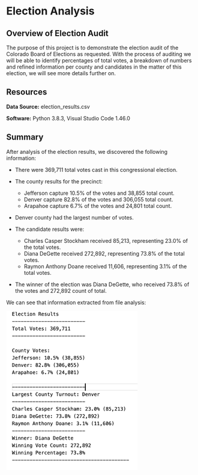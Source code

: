 # Election Analysis

## Overview of Election Audit

The purpose of this project is to demonstrate the election audit of the Colorado Board of Elections as requested.
With the process of auditing we will be able to identify percentages of total votes, a breakdown of numbers and refined information per county and candidates in the matter of this election, we will see more details further on.

## Resources

**Data Source:** election_results.csv

**Software:** Python 3.8.3, Visual Studio Code 1.46.0

## Summary

After analysis of the election results, we discovered the following information:

- There were 369,711 total votes cast in this congressional election.
- The county results for the precinct:
  - Jefferson capture 10.5% of the votes and 38,855 total count.
  - Denver capture 82.8% of the votes and 306,055 total count.
  - Arapahoe capture 6.7% of the votes and 24,801 total count.
- Denver county had the largest number of votes.

- The candidate results were:
  - Charles Casper Stockham received 85,213, representing 23.0% of the total votes.
  - Diana DeGette received  272,892, representing 73.8% of the total votes.
  - Raymon Anthony Doane received 11,606, representing 3.1% of the total votes. 
- The winner of the election was Diana DeGette, who received 73.8% of the votes and 272,892 count of total.

We can see that information extracted from file analysis:

<img src="https://github.com/abramscris/Election_Analysis/blob/main/Analysis/Election_Analysis.PNG" width="350">
